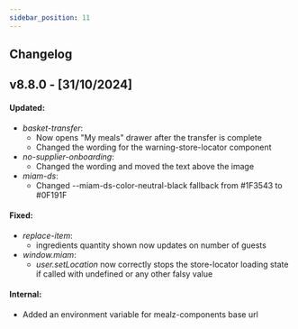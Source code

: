 ```yaml
---
sidebar_position: 11
---
```


## Changelog

## v8.8.0 - [31/10/2024]

#### Updated:
- *basket-transfer*:
  - Now opens "My meals" drawer after the transfer is complete
  - Changed the wording for the warning-store-locator component
- *no-supplier-onboarding*:
  - Changed the wording and moved the text above the image
- *miam-ds*:
  - Changed --miam-ds-color-neutral-black fallback from #1F3543 to #0F191F

#### Fixed:
- *replace-item*:
  - ingredients quantity shown now updates on number of guests
- *window.miam*:
  - *user.setLocation* now correctly stops the store-locator loading state if called with undefined or any other falsy value

#### Internal:
- Added an environment variable for mealz-components base url